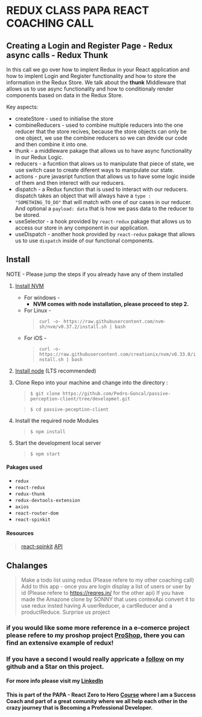 # REDUX CLASS PAPA REACT COACHING CALL

## Creating a Login and Register Page - Redux async calls - Redux Thunk

In this call we go over how to implent Redux in your React application and how to implent Login and Register functionality and how to store the information in the Redux Store. We talk about the **thunk** Middleware that allows us to use async functionality and how to conditionaly render components based on data in the Redux Store. 

Key aspects: 
* createStore - used to initialise the store
* combineReducers - used to combine multiple reducers into the one reducer that the store recives, because the store objects can only be one object, we use the combine reducers so we can devide our code and then combine it into one. 
* thunk - a middleware pakage that allows us to have async functionality in our Redux Logic. 
* reducers - a fucntion that alows us to manipulate that piece of state, we use switch case to create diferent ways to manipulate our state.
* actions - pure javasript function that allows us to have some logic inside of them and then interect with our reducers.
* dispatch - a Redux function that is used to interact with our reducers. dispatch takes an object that will always have a ``type : "SOMETHING_TO_DO"`` that will match with one of our cases in our reducer. And optional a ``payload: data`` that is how we pass data to the reducer to be stored.
* useSelector - a hook provided by ``react-redux`` pakage that allows us to access our store in any component in our application.
* useDispatch - another hook provided by ``react-redux`` pakage that allows us to use ``dispatch`` inside of our functional components. 


## Install 

NOTE - Please jump the steps if you already have any of them installed

1.  [Install NVM](https://github.com/nvm-sh/nvm)
	- For windows -  
		-  **NVM comes with node installation, please proceed to step 2.**
	- For Linux - 
		> `curl -o- https://raw.githubusercontent.com/nvm-sh/nvm/v0.37.2/install.sh | bash`
	- For iOS  - 
		> `curl -o- https://raw.githubusercontent.com/creationix/nvm/v0.33.0/install.sh | bash`
	

2. [Install node]( https://nodejs.org/en/) (LTS recommended) 

		
3.  Clone Repo into your machine and change into the directory : 
	> `$ git clone https://github.com/Pedro-Goncal/passive-perception-client/tree/developmet.git`
	
	> `$ cd passive-peception-client`

4. Install the required node Modules
	> `$ npm install`
	

5. Start the development local server
	 > `$ npm start`

#### Pakages used
* ``redux``
* ``react-redux``
* ``redux-thunk``
* ``redux-devtools-extension``
* ``axios``
* ``react-router-dom``
* ``react-spinkit``

#### Resources

> [react-spinkit](https://www.npmjs.com/package/react-spinkit)
> [API](https://reqres.in/)


## Chalanges

> Make a todo list using redux (Please refere to my other coaching call)
> Add to this app - once you are login display a list of users or user by id (Please refere to https://reqres.in/ for the other api)
> If you have made the Amazone clone by SONNY that uses contexApi convert it to use redux insted having A userReducer, a cartReducer and a productReduce. 
> Surprise us project

### if you would like some more reference in a e-comerce project please refere to my proshop project [ProShop](https://github.com/Pedro-Goncal/proshop-eCommerce-MERN-client), there you can find an extensive example of redux!



### If you have a second I would really appricate a [follow](https://github.com/Pedro-Goncal) on my github and a Star on this project. 

#### For more info please visit my [LinkedIn](https://www.linkedin.com/in/pedro-goncalves88/)


#### This is part of the PAPA - React Zero to Hero [Course](https://www.papareact.com/) where I am a Success Coach and part of a great comunity where we all help each other in the crazy journey that is Becoming a Professional Developer. 

